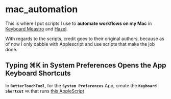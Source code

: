 # mac_automation

This is where I put scripts I use to **automate workflows on my Mac** 
in [Keyboard Meastro](https://www.keyboardmaestro.com) 
and [Hazel](https://www.noodlesoft.com/).

With regards to the scripts, credit goes to their original authors, 
because  as of now I only dabble with Applescript and use scripts 
that make the job done.

## Typing ⌘K in System Preferences Opens the App Keyboard Shortcuts

In **`BetterTouchTool`**, 
for the **`System Preferences`** App, 
create the **`Keyboard Shortcut`**  `⌘K` 
that runs [this AppleScript](system/system_preferences/system_preferences_app_shortcuts.scpt)
